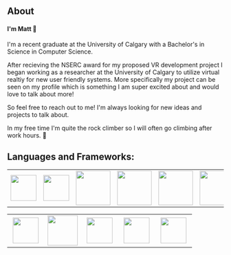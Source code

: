 ## About

#### I'm Matt 👋

I'm a recent graduate at the University of Calgary with a Bachelor's in Science in Computer Science.

After recieving the NSERC award for my proposed VR development project I began working as a researcher at the University of Calgary to utilize virtual realtiy for new user friendly systems. More specifically my project can be seen on my profile which is something I am super excited about and would love to talk about more!

So feel free to reach out to me! I'm always looking for new ideas and projects to talk about. 


In my free time I'm quite the rock climber so I will often go climbing after work hours. 🧗


## Languages and Frameworks:
<table>
<tbody>
<tr>
  <td align="center" width="15%">
  <img height=60px src="https://www.vectorlogo.zone/logos/javascript/javascript-horizontal.svg"> 
  </td>
  <td align="center" width="15%" >
  <img height=60px src="https://www.vectorlogo.zone/logos/java/java-horizontal.svg"> 
  </td>
  <td align="center" width="15%" >
  <img height=80px src="https://raw.githubusercontent.com/isocpp/logos/master/cpp_logo.png"> 
  </td>
  <td align="center" width="15%" >
  <img height=80px src="https://raw.githubusercontent.com/isocpp/logos/master/csharp_logo.png"> 
  </td>
  <td align="center" width="15%" >
  <img height=80px src="https://www.vectorlogo.zone/logos/python/python-icon.svg"> 
  </td>
  <td align="center" width="15%" >
  <img height=80px src="https://www.vectorlogo.zone/logos/sqlite/sqlite-ar21.svg"> 
  </td>
 </tr>
</tbody>
</table>


<table>
<tbody>

<tr>
<td align="center" width="20%">
<img height=60px src="https://www.vectorlogo.zone/logos/w3_html5/w3_html5-ar21.svg"> 
</td>

<td align="center" width="20%">
<img height=70px src="https://1000logos.net/wp-content/uploads/2020/09/CSS-Logo.png"> 
</td>

<td align="center" width="20%">
<img height=60px src="https://www.vectorlogo.zone/logos/getbootstrap/getbootstrap-ar21.svg"> 
</td>

<td align="center" width="20%">
<img height=60px src="https://www.vectorlogo.zone/logos/reactjs/reactjs-ar21.svg"> 
</td>

<td align="center" width="20%">
<img height=60px src="https://www.vectorlogo.zone/logos/nodejs/nodejs-horizontal.svg"> 
</td>

</tr>
</tbody>
</table>



<!--
**Mattynewts/Mattynewts** is a ✨ _special_ ✨ repository because its `README.md` (this file) appears on your GitHub profile.

Here are some ideas to get you started:

- 🔭 I’m currently working on ...
- 🌱 I’m currently learning ...
- 👯 I’m looking to collaborate on ...
- 🤔 I’m looking for help with ...
- 💬 Ask me about ...
- 📫 How to reach me: ...
- 😄 Pronouns: ...
- ⚡ Fun fact: ...
-->
